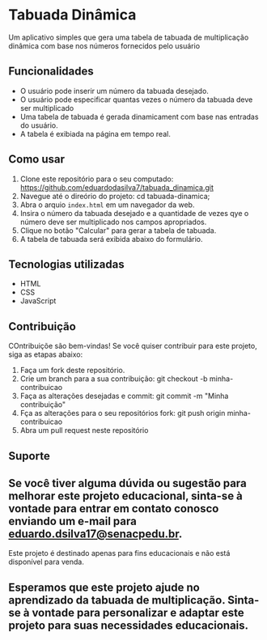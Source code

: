 # Tabuada Dinâmica

Um aplicativo simples que gera uma tabela de tabuada de multiplicação dinâmica com base nos números fornecidos pelo usuário

## Funcionalidades

- O usuário pode inserir um número da tabuada desejado.
- O usuário pode especificar quantas vezes o número da tabuada deve ser multiplicado
- Uma tabela de tabuada é gerada dinamicament com base nas entradas do usuário.
- A tabela é exibiada na página em tempo real.

## Como usar 

1. Clone este repositório para o seu computado: https://github.com/eduardodasilva7/tabuada_dinamica.git
2. Navegue até o direório do projeto: cd tabuada-dinamica;
3. Abra o arquio `index.html` em um navegador da web.
4. Insira o número da tabuada desejado e a quantidade de vezes qye o número deve ser multiplicado nos campos apropriados.
5. Clique no botão "Calcular" para gerar a tabela de tabuada.
6. A tabela de tabuada será exibida abaixo do formulário.

## Tecnologias utilizadas
- HTML
- CSS
- JavaScript

## Contribuição
COntribuiçõe são bem-vindas! Se você quiser contribuir para este projeto, siga as etapas abaixo:
1. Faça um fork deste repositório.
2. Crie um branch para a sua contribuição: git checkout -b minha-contribuicao
3. Faça as alterações desejadas e commit: git commit -m "Minha contribuição"
4. Fça as alterações para o seu repositórios fork: git push origin minha-contribuicao
5. Abra um pull request neste repositório

## Suporte
Se você tiver alguma dúvida ou sugestão para melhorar este projeto educacional, sinta-se à vontade para entrar em contato conosco enviando um e-mail para eduardo.dsilva17@senacpedu.br.
--- 
 
Este projeto é destinado apenas para fins educacionais e não está disponível para venda.
 
Esperamos que este projeto ajude no aprendizado da tabuada de multiplicação. Sinta-se à vontade para personalizar e adaptar este projeto para suas necessidades educacionais.
---
